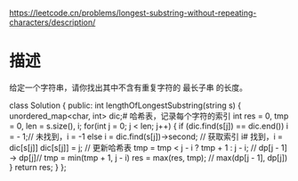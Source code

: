 https://leetcode.cn/problems/longest-substring-without-repeating-characters/description/


# 描述
给定一个字符串，请你找出其中不含有重复字符的 最长子串 的长度。

class Solution {
public:
    int lengthOfLongestSubstring(string s) {
        unordered_map<char, int> dic;# 哈希表，记录每个字符的索引
        int res = 0, tmp = 0, len = s.size(), i;
        for(int j = 0; j < len; j++) {
            if (dic.find(s[j]) == dic.end()) i = - 1;// 未找到，i = -1
            else i = dic.find(s[j])->second; // 获取索引 i# 找到，i = dic[s[j]]
            dic[s[j]] = j; // 更新哈希表
            tmp = tmp < j - i ? tmp + 1 : j - i; // dp[j - 1] -> dp[j]// tmp = min(tmp + 1, j - i)
            res = max(res, tmp); // max(dp[j - 1], dp[j])
        }
        return res;
    }
};

